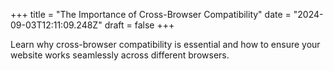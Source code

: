 +++
title = "The Importance of Cross-Browser Compatibility"
date = "2024-09-03T12:11:09.248Z"
draft = false
+++

  Learn why cross-browser compatibility is essential and how to ensure your website works seamlessly across different browsers.
        